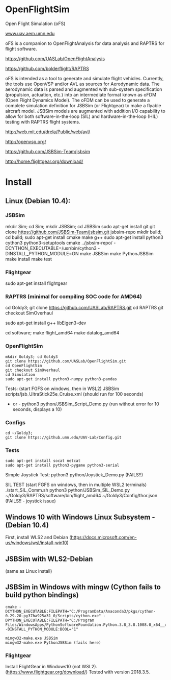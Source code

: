 # OpenFlightSim
Open Flight Simulation (oFS)

www.uav.aem.umn.edu


oFS is a companion to OpenFlightAnalysis for data analysis and RAPTRS for flight software.

https://github.com/UASLab/OpenFlightAnalysis

https://github.com/bolderflight/RAPTRS


oFS is intended as a tool to generate and simulate flight vehicles. Currently, the tools use OpenVSP and/or AVL as sources for Aerodynamic data. The aerodynamic data is parsed and augmented with sub-system specification (propulsion, actuation, etc.) into an intermediate format known as oFDM (Open Flight Dynamics Model). The oFDM can be used to generate a complete simulation definition for JSBSim (or Flightgear) to make a flyable aircraft model. JSBSim models are augmented with addition I/O capability to allow for both software-in-the-loop (SIL) and hardware-in-the-loop (HIL) testing with RAPTRS flight systems.

http://web.mit.edu/drela/Public/web/avl/

http://openvsp.org/

https://github.com/JSBSim-Team/jsbsim

http://home.flightgear.org/download/

# Install
## Linux (Debian 10.4):
### JSBSim
mkdir Sim; cd Sim; mkdir JSBSim; cd JSBSim
sudo apt-get install git
git clone https://github.com/JSBSim-Team/jsbsim.git jsbsim-repo
mkdir build; cd build;
sudo apt-get install cmake make g++
sudo apt-get install python3 cython3 python3-setuptools
cmake ../jsbsim-repo/ -DCYTHON_EXECUTABLE=/usr/bin/cython3 -DINSTALL_PYTHON_MODULE=ON
make JSBSim
make PythonJSBSim
make install
make test

### Flightgear
sudo apt-get install flightgear

### RAPTRS (minimal for compiling SOC code for AMD64)
cd Goldy3;
git clone https://github.com/UASLab/RAPTRS.git
cd RAPTRS
git checkout SimOverhaul

sudo apt-get install g++ libEigen3-dev

cd software;
make flight_amd64
make datalog_amd64

### OpenFlightSim
```
mkdir Goldy3; cd Goldy3
git clone https://github.com/UASLab/OpenFlightSim.git
cd OpenFlightSim
git checkout SimOverhaul
cd Simulation
sudo apt-get install python3-numpy python3-pandas
```

Tests:
(start FGFS on windows, then in WSL2)
JSBSim scripts/jsb_UltraStick25e_Cruise.xml (should run for 100 seconds)
- or -
python3 python/JSBSim_Script_Demo.py  (run without error for 10 seconds, displays a 10)

### Configs
```
cd ~/Goldy3;
git clone https://github.umn.edu/UAV-Lab/Config.git
```

### Tests
```
sudo apt-get install socat netcat
sudo apt-get install python3-pygame python3-serial
```

Simple Joystick Test:
python3 python/Joystick_Demo.py  (FAILS!!)

SIL TEST
(start FGFS on windows, then in multiple WSL2 terminals)
./start_SIL_Comm.sh
python3 python/JSBSim_SIL_Demo.py 
~/Goldy3/RAPTRS/software/bin/flight_amd64 ~/Goldy3/Config/thor.json
(FAILS!! - joystick issue)

##  Windows 10 with Windows Linux Subsystem - (Debian 10.4)
First, install WLS2 and Debian (https://docs.microsoft.com/en-us/windows/wsl/install-win10)

## JSBSim with WLS2-Debian
(same as Linux install)

## JSBSim in Windows with mingw (Cython fails to build python bindings)
```
cmake -DCYTHON_EXECUTABLE:FILEPATH="C:/ProgramData/Anaconda3/pkgs/cython-0.29.20-py37ha925a31_0/Scripts/cython.exe" -DPYTHON_EXECUTABLE:FILEPATH="C:/Program Files/WindowsApps/PythonSoftwareFoundation.Python.3.8_3.8.1008.0_x64__qbz5n2kfra8p0/python3.8.exe" -DINSTALL_PYTHON_MODULE:BOOL="1" 

mingw32-make.exe JSBSim
mingw32-make.exe PythonJSBSim (fails here)
```

### Flightgear
Install FlightGear in Windows10 (not WSL2). (https://www.flightgear.org/download/) Tested with version 2018.3.5.

